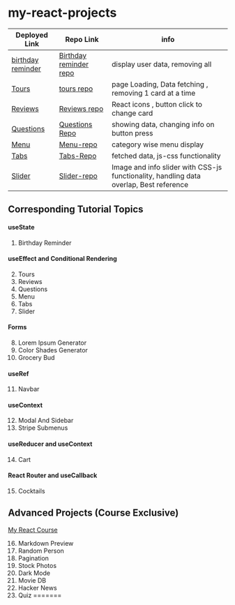 # my-react-projects
  | Deployed Link | Repo Link | info |
  |---------------|-----------|------|
  |[birthday reminder](https://arpitpatawat-birthday-reminder.netlify.app/) | [Birthday reminder repo](https://github.com/arpitpatawat/my-react-projects/tree/master/01-birthday-reminder/setup) | display user data, removing all |
  | [Tours](https://arpitpatawat-tours.netlify.app/) | [tours repo](https://github.com/arpitpatawat/my-react-projects/tree/master/02-tours/setup/02-tours) | page Loading, Data fetching , removing 1 card at a time |
  | [Reviews](https://arpitpatawat-reviews.netlify.app/) | [Reviews repo](https://github.com/arpitpatawat/my-react-projects/tree/master/03-reviews/setup/03-reviews) | React icons , button click to change card |
  | [Questions](https://arpitpatawat-questions.netlify.app/) | [Questions Repo](https://github.com/arpitpatawat/my-react-projects/tree/master/04-accordion/04-accordion) | showing data, changing info on button press |
  | [Menu](https://arpitpatawat-menu.netlify.app/) | [Menu-repo](https://github.com/arpitpatawat/my-react-projects/tree/master/05-menu/setup) | category wise menu display |
  | [Tabs](https://arpitpatawat-tabs.netlify.app/) | [Tabs-Repo](https://github.com/arpitpatawat/React-basics/tree/master/06-tabs/setup) | fetched data, js-css functionality |
  | [Slider](https://arpitpatawat-slider.netlify.app/) |[Slider-repo](https://github.com/arpitpatawat/React-basics/tree/master/07-slider/setup) | Image and info slider with CSS-js functionality, handling data overlap, Best reference|

## Corresponding Tutorial Topics

#### useState

1. Birthday Reminder

#### useEffect and Conditional Rendering

2. Tours
3. Reviews
4. Questions
5. Menu
6. Tabs
7. Slider

#### Forms

8. Lorem Ipsum Generator
9. Color Shades Generator
10. Grocery Bud

#### useRef

11. Navbar

#### useContext

12. Modal And Sidebar
13. Stripe Submenus

#### useReducer and useContext

14. Cart

#### React Router and useCallback

15. Cocktails

## Advanced Projects (Course Exclusive)

[My React Course](https://www.udemy.com/course/react-tutorial-and-projects-course/?referralCode=FEE6A921AF07E2563CEF)

16. Markdown Preview
17. Random Person
18. Pagination
19. Stock Photos
20. Dark Mode
21. Movie DB
22. Hacker News
23. Quiz
=======
